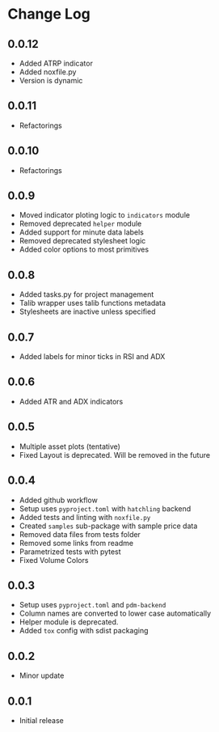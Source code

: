 # Change Log

## 0.0.12
- Added ATRP indicator
- Added noxfile.py
- Version is dynamic

## 0.0.11
- Refactorings

## 0.0.10
- Refactorings

## 0.0.9
- Moved indicator ploting logic to `indicators` module
- Removed deprecated `helper` module
- Added support for minute data labels
- Removed deprecated stylesheet logic
- Added color options to most primitives

## 0.0.8
- Added tasks.py for project management
- Talib wrapper uses talib functions metadata
- Stylesheets are inactive unless specified

## 0.0.7
- Added labels for minor ticks in RSI and ADX

## 0.0.6
- Added ATR and ADX indicators

## 0.0.5
- Multiple asset plots (tentative)
- Fixed Layout is deprecated. Will be removed in the future

## 0.0.4
- Added github workflow
- Setup uses `pyproject.toml` with `hatchling` backend
- Added tests and linting with `noxfile.py`
- Created `samples` sub-package with sample price data
- Removed data files from tests folder
- Removed some links from readme
- Parametrized tests with pytest
- Fixed Volume Colors

## 0.0.3
- Setup uses `pyproject.toml` and `pdm-backend`
- Column names are converted to lower case automatically
- Helper module is deprecated.
- Added `tox` config with sdist packaging

## 0.0.2
- Minor update

## 0.0.1
- Initial release
